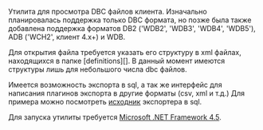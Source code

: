 Утилита для просмотра DBC файлов клиента. Изначально планировалась поддержка только DBC формата, но позже была также добавлена поддержка форматов DB2 ('WDB2', 'WDB3', 'WDB4', 'WDB5'), ADB ('WCH2', клиент 4.х+) и WDB.

Для открытия файла требуется указать его структуру в xml файлах, находящихся в папке [definitions][]. В данный момент имеются структуры лишь для небольшого числа dbc файлов.

Имеется возможность экспорта в sql, а так же интерфейс для написания плагинов экспорта в другие форматы (csv, xml и т.д.) Для примера можно посмотреть [исходник][Export2SQL.cs] экспортера в sql.

Для запуска утилиты требуется [Microsoft .NET Framework 4.5][].

[dbclayout.xml]: http://github.com/tomrus88/dbcviewer/blob/master/DBC%20Viewer/definitions
[Export2SQL.cs]: http://github.com/tomrus88/dbcviewer/blob/master/Export2SQL/Export2SQL.cs
[Microsoft .NET Framework 4.5]: https://www.microsoft.com/en-us/download/details.aspx?id=42642
